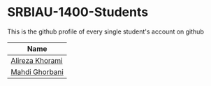 # SRBIAU-1400-Students
This is the github profile of every single student's account on github 

| Name |
| --- |
| [Alireza Khorami](https://github.com/khoramism/) |
| [Mahdi Ghorbani](https://github.com/MahdiGhorbaniMQ/) |
